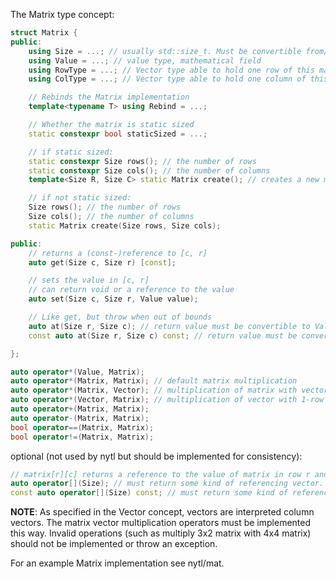 The Matrix<T> type concept:

```cpp
struct Matrix {
public:
	using Size = ...; // usually std::size_t. Must be convertible from/to int.
	using Value = ...; // value type, mathematical field
	using RowType = ...; // Vector type able to hold one row of this matrix
	using ColType = ...; // Vector type able to hold one column of this matrix

	// Rebinds the Matrix implementation
	template<typename T> using Rebind = ...;

	// Whether the matrix is static sized
	static constexpr bool staticSized = ...;

	// if static sized:
	static constexpr Size rows(); // the number of rows
	static constexpr Size cols(); // the number of columns
	template<Size R, Size C> static Matrix create(); // creates a new matrix with given size

	// if not static sized:
	Size rows(); // the number of rows
	Size cols(); // the number of columns
	static Matrix create(Size rows, Size cols);

public:
	// returns a (const-)reference to [c, r]
	auto get(Size c, Size r) [const];

	// sets the value in [c, r]
	// can return void or a reference to the value
	auto set(Size c, Size r, Value value);

	// Like get, but throw when out of bounds
	auto at(Size r, Size c); // return value must be convertible to Value
	const auto at(Size r, Size c) const; // return value must be convertible to Value

};

auto operator*(Value, Matrix);
auto operator*(Matrix, Matrix); // default matrix multiplication
auto operator*(Matrix, Vector); // multiplication of matrix with vector
auto operator*(Vector, Matrix); // multiplication of vector with 1-row matrix
auto operator+(Matrix, Matrix);
auto operator-(Matrix, Matrix);
bool operator==(Matrix, Matrix);
bool operator!=(Matrix, Matrix);

```

optional (not used by nytl but should be implemented for consistency):

``` cpp
// matrix[r][c] returns a reference to the value of matrix in row r and column c.
auto operator[](Size); // must return some kind of referencing vector.
const auto operator[](Size) const; // must return some kind of referencing vector.
```

__NOTE__: As specified in the Vector concept, vectors are interpreted column vectors.
The matrix vector multiplication operators must be implemented this way.
Invalid operations (such as multiply 3x2 matrix with 4x4 matrix) should not be implemented
or throw an exception.

For an example Matrix implementation see nytl/mat.
